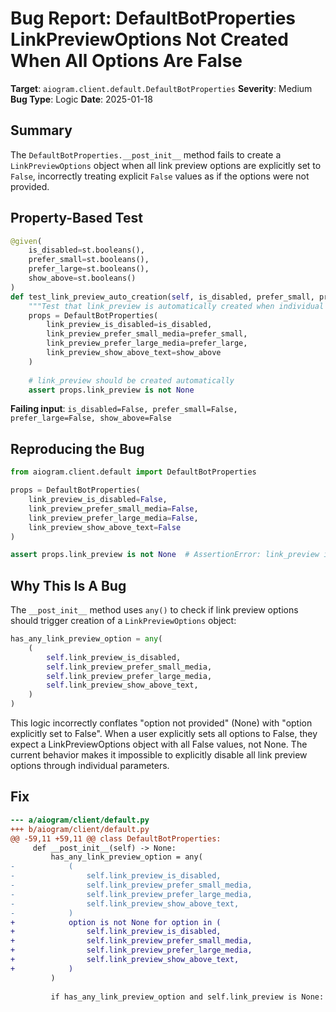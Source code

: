 # Bug Report: DefaultBotProperties LinkPreviewOptions Not Created When All Options Are False

**Target**: `aiogram.client.default.DefaultBotProperties`
**Severity**: Medium
**Bug Type**: Logic
**Date**: 2025-01-18

## Summary

The `DefaultBotProperties.__post_init__` method fails to create a `LinkPreviewOptions` object when all link preview options are explicitly set to `False`, incorrectly treating explicit `False` values as if the options were not provided.

## Property-Based Test

```python
@given(
    is_disabled=st.booleans(),
    prefer_small=st.booleans(),
    prefer_large=st.booleans(),
    show_above=st.booleans()
)
def test_link_preview_auto_creation(self, is_disabled, prefer_small, prefer_large, show_above):
    """Test that link_preview is automatically created when individual options are set."""
    props = DefaultBotProperties(
        link_preview_is_disabled=is_disabled,
        link_preview_prefer_small_media=prefer_small,
        link_preview_prefer_large_media=prefer_large,
        link_preview_show_above_text=show_above
    )
    
    # link_preview should be created automatically
    assert props.link_preview is not None
```

**Failing input**: `is_disabled=False, prefer_small=False, prefer_large=False, show_above=False`

## Reproducing the Bug

```python
from aiogram.client.default import DefaultBotProperties

props = DefaultBotProperties(
    link_preview_is_disabled=False,
    link_preview_prefer_small_media=False,
    link_preview_prefer_large_media=False,
    link_preview_show_above_text=False
)

assert props.link_preview is not None  # AssertionError: link_preview is None
```

## Why This Is A Bug

The `__post_init__` method uses `any()` to check if link preview options should trigger creation of a `LinkPreviewOptions` object:

```python
has_any_link_preview_option = any(
    (
        self.link_preview_is_disabled,
        self.link_preview_prefer_small_media,
        self.link_preview_prefer_large_media,
        self.link_preview_show_above_text,
    )
)
```

This logic incorrectly conflates "option not provided" (None) with "option explicitly set to False". When a user explicitly sets all options to False, they expect a LinkPreviewOptions object with all False values, not None. The current behavior makes it impossible to explicitly disable all link preview options through individual parameters.

## Fix

```diff
--- a/aiogram/client/default.py
+++ b/aiogram/client/default.py
@@ -59,11 +59,11 @@ class DefaultBotProperties:
     def __post_init__(self) -> None:
         has_any_link_preview_option = any(
-            (
-                self.link_preview_is_disabled,
-                self.link_preview_prefer_small_media,
-                self.link_preview_prefer_large_media,
-                self.link_preview_show_above_text,
-            )
+            option is not None for option in (
+                self.link_preview_is_disabled,
+                self.link_preview_prefer_small_media,
+                self.link_preview_prefer_large_media,
+                self.link_preview_show_above_text,
+            )
         )
 
         if has_any_link_preview_option and self.link_preview is None:
```